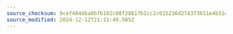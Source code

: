 ```yaml
---
source_checksum: 9cef4044ba0bfb102c08f28817b1cc2c015216d274373811e4b31d3ccde428c5
source_modified: 2024-12-12T21:11:49.585Z
---
```



